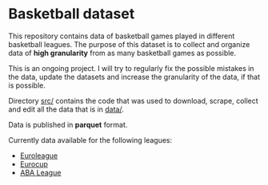 # Basketball dataset

This repository contains data of basketball games played in different basketball leagues. The purpose of this dataset is to collect and organize
data of **high granularity** from as many basketball games as possible.

This is an ongoing project. I will try to regularly fix the possible mistakes in the data,
update the datasets and increase the granularity of the data, if that is possible.

Directory [src/](src/) contains the code that was used to download, scrape, collect and edit all the data that is in [data/](data/).

Data is published in **parquet** format.

Currently data available for the following leagues:
* [Euroleague](data/euroleague)
* [Eurocup](data/eurocup)
* [ABA League](data/aba)
